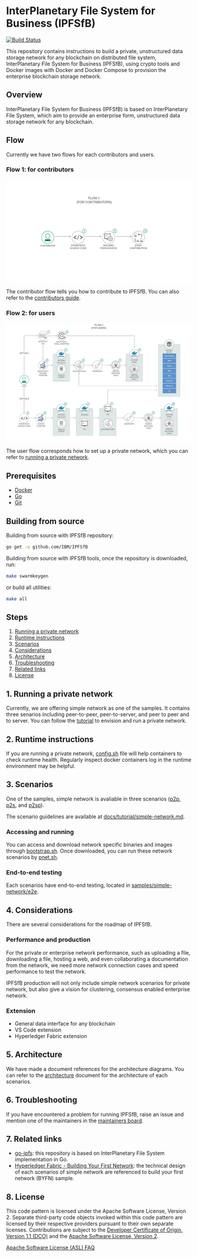 # InterPlanetary File System for Business (IPFSfB)

[![Build Status](https://api.travis-ci.org/IBM/IPFSfB.svg?branch=master)](https://travis-ci.org/IBM/IPFSfB)

This repository contains instructions to build a private, unstructured data storage network for any blockchain on distributed file system, InterPlanetary File System for Business (IPFSfB), using crypto tools and Docker images with Docker and Docker Compose to provision the enterprise blockchain storage network.

## Overview

InterPlanetary File System for Business (IPFSfB) is based on InterPlanetary File System, which aim to provide an enterprise form, unstructured data storage network for any blockchain.

## Flow

Currently we have two flows for each contributors and users.

### Flow 1: for contributors

![IPFSfB Contributor Flow](docs/flow/flow-v1-contributor.png)

The contributor flow tells you how to contribute to IPFSfB. You can also refer to the [contributors guide](CONTRIBUTING.md).

### Flow 2: for users

![IPFSfB User Flow](docs/flow/flow-v3-user.png)

The user flow corresponds how to set up a private network, which you can refer to [running a private network](#1-running-a-private-network).

## Prerequisites

- [Docker](https://www.docker.com/)
- [Go](https://golang.org/)
- [Git](https://git-scm.com/)

## Building from source

Building from source with IPFSfB repository:

``` bash
go get -u github.com/IBM/IPFSfB
```

Building from source with IPFSfB tools, once the repository is downloaded, run:

``` bash
make swarmkeygen
```

or build all utilities:

``` bash
make all
```

## Steps

1. [Running a private network](#1-running-a-private-network)
2. [Runtime instructions](#2-runtime-instructions)
3. [Scenarios](#3-scenarios)
4. [Considerations](#4-considerations)
5. [Architecture](#5-architecture)
6. [Troubleshooting](#6-troubleshooting)
7. [Related links](#7-related-links)
8. [License](#8-license)

## 1. Running a private network

Currently, we are offering simple network as one of the samples. It contains three senarios including peer-to-peer, peer-to-server, and peer to peer and to server. You can follow the [tutorial](docs/tutorial/simple-network.md) to envision and run a private network.

## 2. Runtime instructions

If you are running a private network, [config.sh](samples/simple-network/config.sh) file will help containers to check runtime health. Regularly inspect docker containers log in the runtime environment may be helpful.

## 3. Scenarios

One of the samples, simple network is avaliable in three scenarios ([p2p](https://en.wikipedia.org/wiki/Peer-to-peer), [p2s](https://zh.wikipedia.org/wiki/P2S), and [p2sp](https://zh.wikipedia.org/wiki/P2SP)).

The scenario guidelines are available at [docs/tutorial/simple-network.md](docs/tutorial/simple-network.md).

### Accessing and running

You can access and download network specific binaries and images through [bootstrap.sh](samples/simple-network/scripts/bootstrap.sh). Once downloaded, you can run these network scenarios by [pnet.sh](samples/simple-network/pnet.sh).

### End-to-end testing

Each scenarios have end-to-end testing, located in [samples/simple-network/e2e](samples/simple-network/e2e).

## 4. Considerations

There are several considerations for the roadmap of IPFSfB.

### Performance and production

For the private or enterprise network performance, such as uploading a file, downloading a file, hosting a web, and even collaborating a documentation from the network, we need more network connection cases and speed performance to test the network.

IPFSfB production will not only include simple network scenarios for private network, but also give a vision for clustering, consensus enabled enterprise network.

### Extension

- General data interface for any blockchain
- VS Code extension
- Hyperledger Fabric extension

## 5. Architecture

We have made a document references for the architecture diagrams.
You can refer to the [architecture](docs/arch/architecture-references.md) document for the architecture of each scenarios.

## 6. Troubleshooting

If you have encountered a problem for running IPFSfB, raise an issue and mention one of the maintainers in the [maintainers board](MAINTAINERS.md#maintainers-board).

## 7. Related links

- [go-ipfs](https://github.com/ipfs/go-ipfs): this repository is based on InterPlanetary File System implementation in Go.
- [Hyperledger Fabric - Building Your First Network](https://hyperledger-fabric.readthedocs.io/en/master/build_network.html): the technical design of each scenarios of simple network are referenced to build your first network (BYFN) sample.

## 8. License

This code pattern is licensed under the Apache Software License, Version 2. Separate third-party code objects invoked within this code pattern are licensed by their respective providers pursuant to their own separate licenses. Contributions are subject to the [Developer Certificate of Origin, Version 1.1 (DCO)](https://developercertificate.org/) and the [Apache Software License, Version 2](https://www.apache.org/licenses/LICENSE-2.0.txt).

[Apache Software License (ASL) FAQ](https://www.apache.org/foundation/license-faq.html#WhatDoesItMEAN)
